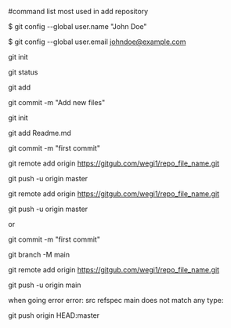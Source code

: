 #command list most used in add repository


$ git config --global user.name "John Doe"

$ git config --global user.email johndoe@example.com

git init

git status

git add

git commit -m "Add new files"



git init

git add Readme.md

git commit -m "first commit"

git remote add origin https://gitgub.com/wegi1/repo_file_name.git

git push -u origin master


git remote add origin https://gitgub.com/wegi1/repo_file_name.git

git push -u origin master


or

git commit -m "first commit"

git branch -M main

git remote add origin https://gitgub.com/wegi1/repo_file_name.git

git push -u origin main


when going error error: src refspec main does not match any type:

git push origin HEAD:master

